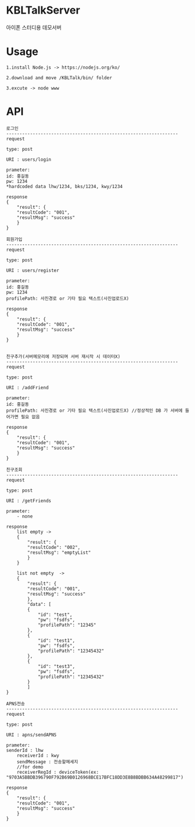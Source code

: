 # KBLTalkServer
아이폰 스터디용 데모서버

Usage
=================================================================
	1.install Node.js -> https://nodejs.org/ko/
	
	2.download and move /KBLTalk/bin/ folder
	
	3.excute -> node www

API
=================================================================

	로그인
	-----------------------------------------------------------------
	request

	type: post

	URI : users/login

	prameter: 
	id: 홍길동
	pw: 1234
	*hardcoded data lhw/1234, bks/1234, kwy/1234

	response
	{
	    "result": {
		"resultCode": "001",
		"resultMsg": "success"
	    }
	}

	회원가입
	-----------------------------------------------------------------
	request

	type: post

	URI : users/register

	prameter: 
	id: 홍길동
	pw: 1234
	profilePath: 사진경로 or 기타 필요 텍스트(사진업로드X)

	response
	{
	    "result": {
		"resultCode": "001",
		"resultMsg": "success"
	    }
	}


	친구추가(서버메모리에 저장되며 서버 재시작 시 데이터X)
	-----------------------------------------------------------------
	request

	type: post

	URI : /addFriend

	prameter: 
	id: 홍길동
	profilePath: 사진경로 or 기타 필요 텍스트(사진업로드X) //정상적인 DB 가 서버에 들어가면 필요 없음

	response
	{
	    "result": {
		"resultCode": "001",
		"resultMsg": "success"
	    }
	}

	친구조회
	-----------------------------------------------------------------
	request

	type: post

	URI : /getFriends

	prameter: 
		- none

	response
		list empty -> 
		{
		    "result": {
			"resultCode": "002",
			"resultMsg": "emptyList"
		    }
		}

		list not empty  ->
		{
		    "result": {
			"resultCode": "001",
			"resultMsg": "success"
		    },
		    "data": [
			{
			    "id": "test",
			    "pw": "fsdfs",
			    "profilePath": "12345"
			},
			{
			    "id": "test1",
			    "pw": "fsdfs",
			    "profilePath": "12345432"
			},
			{
			    "id": "test3",
			    "pw": "fsdfs",
			    "profilePath": "12345432"
			}
		    ]
	}

	APNS전송
	-----------------------------------------------------------------
	request

	type: post

	URI : apns/sendAPNS

	prameter: 
	senderId : lhw
    	receiverId : kwy
    	sendMessage : 전송할메세지
    	//for demo
    	receiverRegId : deviceToken(ex: "9703A5BBDB396790F792B69B0126968BCE17BFC18DD3E8B8BDBB634A48299817")

	response
	{
	    "result": {
		"resultCode": "001",
		"resultMsg": "success"
	    }
	}
